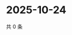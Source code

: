 # 2025-10-24

共 0 条

<!-- BEGIN ZHIHUQUESTIONS -->
<!-- 最后更新时间 Fri Oct 24 2025 04:12:33 GMT+0800 (China Standard Time) -->

<!-- END ZHIHUQUESTIONS -->
